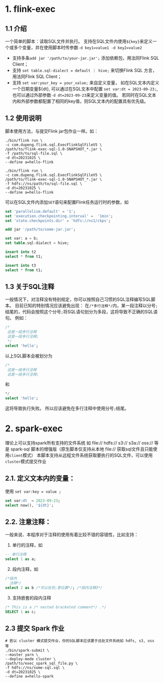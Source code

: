 # 1. flink-exec

## 1.1 介绍
一个简单的脚本：读取SQL文件并执行。
支持在SQL文件内使用`${key}`来定义一个或多个变量，并在使用脚本时传参数`-d key1=value1 -d key2=value2`

- 支持多条`add jar '/path/to/your-jar.jar';` 添加依赖包，用法同Flink SQL Client；
- 支持 `set table.sql-dialect = default ｜ hive;` 来切换Flink SQL 方言，用法同Flink SQL Client；
- 支持 `set var:your_key = your_value;` 来自定义变量， 
    如在SQL文本内定义一个日期变量${dt}, 可以通过在SQL文本中配置 `set var:dt = 2023-09-23;`,
    也可以通过外部参数`-d dt=2023-09-23`来定义变量的值。
    若同时在SQL文本内和外部参数都配置了相同的key值，则SQL文本内的配置具有优先级。

## 1.2 使用说明

脚本使用方法，与提交Flink jar包作业一样。如：
```shell
./bin/flink run \
-c com.dupeng.flink.sql.ExecFlinkSqlFileV5 \
/path/to/flink-exec-sql-1.0-SNAPSHOT_*.jar \
-f /path/to/sql-file.sql \
-d dt=20231025 \
--define a=hello-flink

./bin/flink run \
-c com.dupeng.flink.sql.ExecFlinkSqlFileV5 \
/path/to/flink-exec-sql-1.0-SNAPSHOT_*.jar \
-f hdfs://ns/path/to/sql-file.sql \
-d dt=20231025 \
--define a=hello-flink
```



可以在SQL文件内添加`SET`语句来配置Flink任务运行时的参数，如
```sql
set 'parallelism.default' = '1';
set 'execution.checkpointing.interval' =  '1min';
set 'state.checkpoints.dir' = 'hdfs://ns1/ckps';

add jar '/path/to/some-jar.jar';

set var: a = b;
set table.sql-dialect = hive;

insert into t2
select * from t1;

insert into t3
select * from t1;
```

## 1.3 关于SQL注释
一般情况下，对注释没有特别规定，你可以按照自己习惯的SQL注释编写SQL脚本。
目前已知的特别情况应该避免出现：
在`/*多行注释*/`内，某一段注释以分号`;`结尾的，代码会按照这个分号`;`将SQL语句划分为多段，这将导致不正确的SQL语句。
例如：
```sql
/*
 这是一段多行注释
 这是一段多行注释;
 */
select 'hello';
```
以上SQL脚本会被划分为
```sql
/*
 这是一段多行注释
 这是一段多行注释;
```
和
```sql
*/
select 'hello';
```
这将导致执行失败。
所以应该避免在多行注释中使用分号`;`结尾。

# 2. spark-exec

理论上可以支持spark所有支持的文件系统
如 file://  hdfs://  s3:// s3a:// oss:// 等
是 spark-sql 脚本的增强版（原生脚本仅支持从本地 file:// 获取sql文件且只能使用`client`模式）
本脚本支持从远程文件系统获取要执行的SQL文件，可以使用`cluster`模式提交作业

## 2.1. 定义文本内的变量：
使用 `set var:key = value ;`
```sql
set var:dt  = 2023-09-23;
select now(), '${dt}';
```

## 2.2. 注意注释：
一般来说、本程序对于注释的使用有着比较不错的容错性，比如支持：
1. 单行的注释，如 
```sql
-- 单行注释
select 1 as a;
```
2. 段内注释，如
```sql
/*段内 
  注释*/
select 2 as b /*可以在任;意位置*/; /*段内注释3*/
```
3. 支持嵌套的段内注释
```sql
/* This is a /* nested bracketed comment*/ .*/
SELECT 1 as c;
```

## 2.3 提交 Spark 作业
```shell
# 若以 cluster 模式提交作业，你的SQL脚本应该置于远处文件系统如 hdfs, s3, oss 等
./bin/spark-submit \
--master yarn \
--deploy-mode cluster \
/path/to/exec_spark_sql_file.py \
-f hdfs://ns/some-sql.sql \
-d dt=20231025 \
--define a=hello-spark 

```

